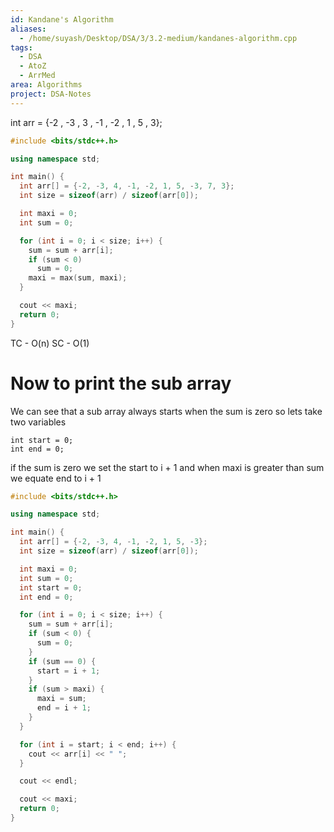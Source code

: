 ```yaml
---
id: Kandane's Algorithm
aliases:
  - /home/suyash/Desktop/DSA/3/3.2-medium/kandanes-algorithm.cpp
tags:
  - DSA
  - AtoZ
  - ArrMed
area: Algorithms
project: DSA-Notes
---
```

int arr = {-2 , -3 , 3 , -1 , -2 , 1 , 5 , 3};

```cpp
#include <bits/stdc++.h>

using namespace std;

int main() {
  int arr[] = {-2, -3, 4, -1, -2, 1, 5, -3, 7, 3};
  int size = sizeof(arr) / sizeof(arr[0]);

  int maxi = 0;
  int sum = 0;

  for (int i = 0; i < size; i++) {
    sum = sum + arr[i];
    if (sum < 0)
      sum = 0;
    maxi = max(sum, maxi);
  }

  cout << maxi;
  return 0;
}
```

TC - O(n)
SC - O(1)

# Now to print the sub array

We can see that a sub array always starts when the sum is zero so lets take two variables

```
int start = 0;
int end = 0;
```

if the sum is zero we set the start to i + 1 and when maxi is greater than sum we equate end to i + 1

```cpp
#include <bits/stdc++.h>

using namespace std;

int main() {
  int arr[] = {-2, -3, 4, -1, -2, 1, 5, -3};
  int size = sizeof(arr) / sizeof(arr[0]);

  int maxi = 0;
  int sum = 0;
  int start = 0;
  int end = 0;

  for (int i = 0; i < size; i++) {
    sum = sum + arr[i];
    if (sum < 0) {
      sum = 0;
    }
    if (sum == 0) {
      start = i + 1;
    }
    if (sum > maxi) {
      maxi = sum;
      end = i + 1;
    }
  }

  for (int i = start; i < end; i++) {
    cout << arr[i] << " ";
  }

  cout << endl;

  cout << maxi;
  return 0;
}
